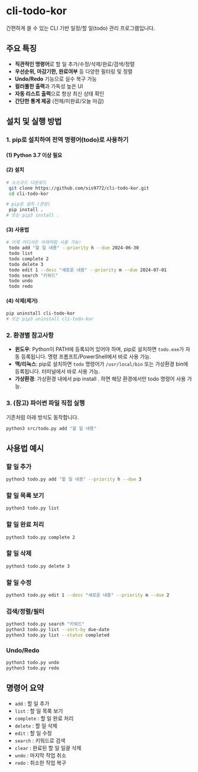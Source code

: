 # cli-todo-kor

간편하게 쓸 수 있는 CLI 기반 일정/할 일(todo) 관리 프로그램입니다.

## 주요 특징
- **직관적인 명령어**로 할 일 추가/수정/삭제/완료/검색/정렬
- **우선순위, 마감기한, 완료여부** 등 다양한 필터링 및 정렬
- **Undo/Redo** 기능으로 실수 복구 가능
- **컬러풀한 출력**과 가독성 높은 UI
- **자동 리스트 출력**으로 항상 최신 상태 확인
- **간단한 통계 제공** (전체/미완료/오늘 마감)

## 설치 및 실행 방법

### 1. pip로 설치하여 전역 명령어(todo)로 사용하기

#### (1) Python 3.7 이상 필요

#### (2) 설치
```bash
# 소스코드 다운로드
 git clone https://github.com/sis9772/cli-todo-kor.git
 cd cli-todo-kor

# pip로 설치 (권장)
 pip install .
# 또는 pip3 install .
```

#### (3) 사용법
```bash
# 이제 어디서든 아래처럼 사용 가능!
 todo add "할 일 내용" --priority h --due 2024-06-30
 todo list
 todo complete 2
 todo delete 3
 todo edit 1 --desc "새로운 내용" --priority m --due 2024-07-01
 todo search "키워드"
 todo undo
 todo redo
```

#### (4) 삭제(제거)
```bash
pip uninstall cli-todo-kor
# 또는 pip3 uninstall cli-todo-kor
```

### 2. 환경별 참고사항
- **윈도우**: Python이 PATH에 등록되어 있어야 하며, pip로 설치하면 `todo.exe`가 자동 등록됩니다. 명령 프롬프트/PowerShell에서 바로 사용 가능.
- **맥/리눅스**: pip로 설치하면 `todo` 명령어가 `/usr/local/bin` 또는 가상환경 bin에 등록됩니다. 터미널에서 바로 사용 가능.
- **가상환경**: 가상환경 내에서 pip install . 하면 해당 환경에서만 todo 명령어 사용 가능.

### 3. (참고) 파이썬 파일 직접 실행
기존처럼 아래 방식도 동작합니다.
```bash
python3 src/todo.py add "할 일 내용"
```

## 사용법 예시
### 할 일 추가
```bash
python3 todo.py add "할 일 내용" --priority h --due 3
```

### 할 일 목록 보기
```bash
python3 todo.py list
```

### 할 일 완료 처리
```bash
python3 todo.py complete 2
```

### 할 일 삭제
```bash
python3 todo.py delete 3
```

### 할 일 수정
```bash
python3 todo.py edit 1 --desc "새로운 내용" --priority m --due 2
```

### 검색/정렬/필터
```bash
python3 todo.py search "키워드"
python3 todo.py list --sort-by due-date
python3 todo.py list --status completed
```

### Undo/Redo
```bash
python3 todo.py undo
python3 todo.py redo
```

## 명령어 요약
- `add`       : 할 일 추가
- `list`      : 할 일 목록 보기
- `complete`  : 할 일 완료 처리
- `delete`    : 할 일 삭제
- `edit`      : 할 일 수정
- `search`    : 키워드로 검색
- `clear`     : 완료된 할 일 일괄 삭제
- `undo`      : 마지막 작업 취소
- `redo`      : 취소한 작업 복구
